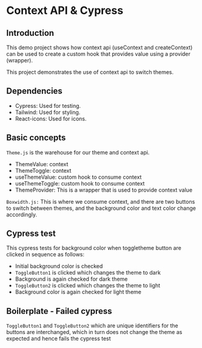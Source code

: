 # Context API & Cypress

## Introduction

This demo project shows how context api (useContext and createContext) can be used to create a custom hook that provides value using a provider (wrapper).

This project demonstrates the use of context api to switch themes.

## Dependencies

- Cypress: Used for testing.
- Tailwind: Used for styling.
- React-icons: Used for icons.

## Basic concepts

`Theme.js` is the warehouse for our theme and context api.

- ThemeValue: context
- ThemeToggle: context
- useThemeValue: custom hook to consume context
- useThemeToggle: custom hook to consume context
- ThemeProvider: This is a wrapper that is used to provide context value

`Boxwidth.js:` This is where we consume context, and there are two buttons to switch between themes, and the background color and text color change accordingly.

## Cypress test

This cypress tests for background color when toggletheme button are clicked in sequence as follows:

- Initial background color is checked
- `ToggleButton1` is clicked which changes the theme to dark
- Background is again checked for dark theme
- `ToggleButton2` is clicked which changes the theme to light
- Background color is again checked for light theme

## Boilerplate - Failed cypress

`ToggleButton1` and `ToggleButton2` which are unique identifiers for the buttons are interchanged, which in turn does not change the theme as expected and hence fails the cypress test